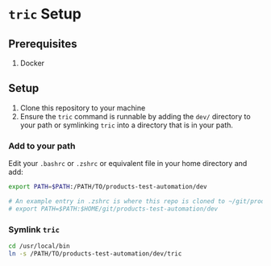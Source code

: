 # `tric` Setup

## Prerequisites

1. Docker

## Setup

1. Clone this repository to your machine
1. Ensure the `tric` command is runnable by adding the `dev/` directory to your path or symlinking `tric` into a directory that is in your path.

### Add to your path

Edit your `.bashrc` or `.zshrc` or equivalent file in your home directory and add:

```bash
export PATH=$PATH:/PATH/TO/products-test-automation/dev

# An example entry in .zshrc is where this repo is cloned to ~/git/products-test-automation:
# export PATH=$PATH:$HOME/git/products-test-automation/dev
```

### Symlink `tric`

```bash
cd /usr/local/bin
ln -s /PATH/TO/products-test-automation/dev/tric
```
